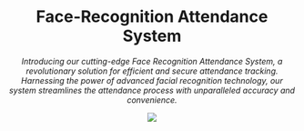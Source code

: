 <h1 align="center">Face-Recognition Attendance System </h1> 
<p align="center"><i>
Introducing our cutting-edge Face Recognition Attendance System, a revolutionary solution for efficient and secure attendance tracking. Harnessing the power of advanced facial recognition technology, our system streamlines the attendance process with unparalleled accuracy and convenience.</i><br></p>
<p align="center"><img src="https://media.giphy.com/media/v1.Y2lkPTc5MGI3NjExenNwbXNlc3I2MjR1anY5emc3bjVtbWk2MnV6YmxnOHMyMWc3Zms5dyZlcD12MV9pbnRlcm5hbF9naWZfYnlfaWQmY3Q9Zw/3o7abnQiguzMTaYlOM/giphy.gif"></p>

